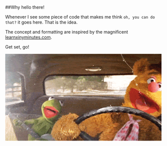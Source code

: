 ##Why hello there! 

Whenever I see some piece of code that makes me think `oh, you can do that?` it goes here. That is the idea.

The concept and formatting are inspired by the magnificent [learnxinyminutes.com](http://learnxinyminutes.com/).

Get set, go!

![thumbs up](fozzy-bear.gif)
